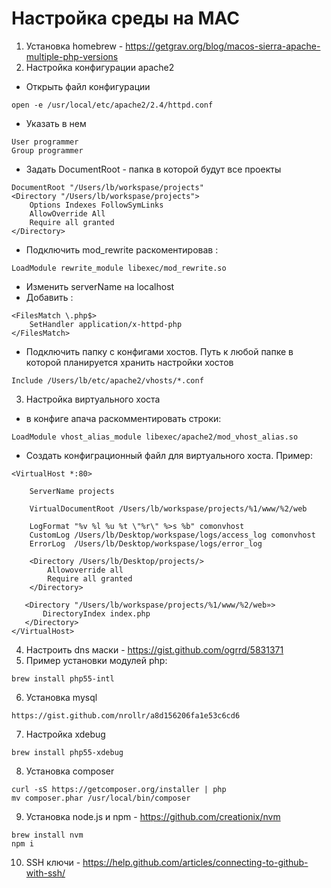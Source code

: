 # Настройка среды на MAC

1. Установка homebrew - https://getgrav.org/blog/macos-sierra-apache-multiple-php-versions 
2. Настройка конфигурации apache2
- Открыть файл конфигурации
```
open -e /usr/local/etc/apache2/2.4/httpd.conf
```
- Указать в нем
```
User programmer
Group programmer
```
- Задать DocumentRoot - папка в которой будут все проекты
```
DocumentRoot "/Users/lb/workspase/projects"
<Directory "/Users/lb/workspase/projects">
    Options Indexes FollowSymLinks
    AllowOverride All
    Require all granted
</Directory>
```
- Подключить mod_rewrite раскоментировав :
```
LoadModule rewrite_module libexec/mod_rewrite.so
```
- Изменить serverName на  localhost
- Добавить :
```
<FilesMatch \.php$>
    SetHandler application/x-httpd-php
</FilesMatch>
```
- Подключить папку с конфигами хостов. Путь к любой папке в которой планируется хранить настройки хостов
```
Include /Users/lb/etc/apache2/vhosts/*.conf
```
3. Настройка виртуального хоста
- в конфиге апача раскомментировать строки:
```
LoadModule vhost_alias_module libexec/apache2/mod_vhost_alias.so
```
- Создать конфиграционный файл для виртуального хоста. Пример:
```
<VirtualHost *:80>

    ServerName projects

    VirtualDocumentRoot /Users/lb/workspase/projects/%1/www/%2/web

    LogFormat "%v %l %u %t \"%r\" %>s %b" comonvhost
    CustomLog /Users/lb/Desktop/workspase/logs/access_log comonvhost
    ErrorLog  /Users/lb/Desktop/workspase/logs/error_log    

    <Directory /Users/lb/Desktop/projects/>
        Allowoverride all
        Require all granted
    </Directory>

   <Directory "/Users/lb/workspase/projects/%1/www/%2/web»>
       DirectoryIndex index.php
   </Directory>
</VirtualHost>
```
4. Настроить dns маски - https://gist.github.com/ogrrd/5831371
5. Пример установки модулей php:
```
brew install php55-intl
```
6. Установка mysql 
```
https://gist.github.com/nrollr/a8d156206fa1e53c6cd6
```
7. Настройка xdebug
```
brew install php55-xdebug
```

8. Установка composer
```
curl -sS https://getcomposer.org/installer | php
mv composer.phar /usr/local/bin/composer
```
9. Установка node.js и npm - https://github.com/creationix/nvm
```
brew install nvm
npm i 
```
10. SSH ключи - https://help.github.com/articles/connecting-to-github-with-ssh/

